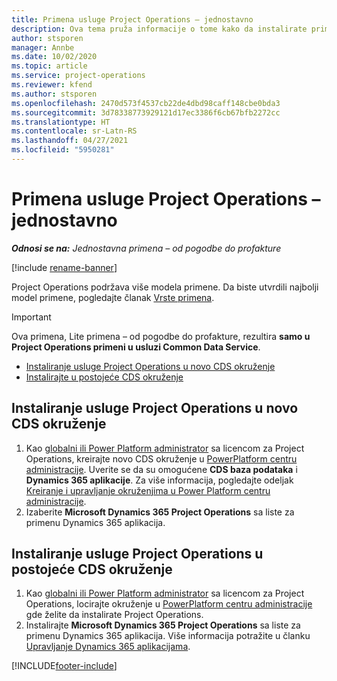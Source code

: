 ```yaml
---
title: Primena usluge Project Operations – jednostavno
description: Ova tema pruža informacije o tome kako da instalirate primenu usluge Project Operations Lite – od pogodbe do profakture.
author: stsporen
manager: Annbe
ms.date: 10/02/2020
ms.topic: article
ms.service: project-operations
ms.reviewer: kfend
ms.author: stsporen
ms.openlocfilehash: 2470d573f4537cb22de4dbd98caff148cbe0bda3
ms.sourcegitcommit: 3d78338773929121d17ec3386f6cb67bfb2272cc
ms.translationtype: HT
ms.contentlocale: sr-Latn-RS
ms.lasthandoff: 04/27/2021
ms.locfileid: "5950281"
---
```

# <a name="deploy-project-operations---lite"></a>Primena usluge Project Operations – jednostavno

_**Odnosi se na:** Jednostavna primena – od pogodbe do profakture_

[!include [rename-banner](~/includes/cc-data-platform-banner.md)]

Project Operations podržava više modela primene. Da biste utvrdili najbolji model primene, pogledajte članak [Vrste primena](determine-deployment-type.md).


> [!IMPORTANT]
> Ova primena, Lite primena – od pogodbe do profakture, rezultira **samo u Project Operations primeni u usluzi Common Data Service**.

- [Instaliranje usluge Project Operations u novo CDS okruženje](#new)
- [Instalirajte u postojeće CDS okruženje](#existing)



## <a name="install-project-operations-to-a-new-cds-environment"></a><a name="new"></a>Instaliranje usluge Project Operations u novo CDS okruženje

1. Kao [globalni ili Power Platform administrator](/power-platform/admin/global-service-administrators-can-administer-without-license) sa licencom za Project Operations, kreirajte novo CDS okruženje u [PowerPlatform centru administracije](https://admin.powerplatform.com). Uverite se da su omogućene **CDS baza podataka** i **Dynamics 365 aplikacije**. Za više informacija, pogledajte odeljak [Kreiranje i upravljanje okruženjima u Power Platform centru administracije](/power-platform/admin/create-environment#create-an-environment-in-the-power-platform-admin-center).
2. Izaberite **Microsoft Dynamics 365 Project Operations** sa liste za primenu Dynamics 365 aplikacija.


## <a name="install-project-operations-to-an-existing-cds-environment"></a><a name="existing"></a>Instaliranje usluge Project Operations u postojeće CDS okruženje

1. Kao [globalni ili Power Platform administrator](/power-platform/admin/global-service-administrators-can-administer-without-license) sa licencom za Project Operations, locirajte okruženje u [PowerPlatform centru administracije](https://admin.powerplatform.com) gde želite da instalirate Project Operations.
2. Instalirajte **Microsoft Dynamics 365 Project Operations** sa liste za primenu Dynamics 365 aplikacija. Više informacija potražite u članku [Upravljanje Dynamics 365 aplikacijama](/power-platform/admin/manage-apps).




[!INCLUDE[footer-include](../includes/footer-banner.md)]